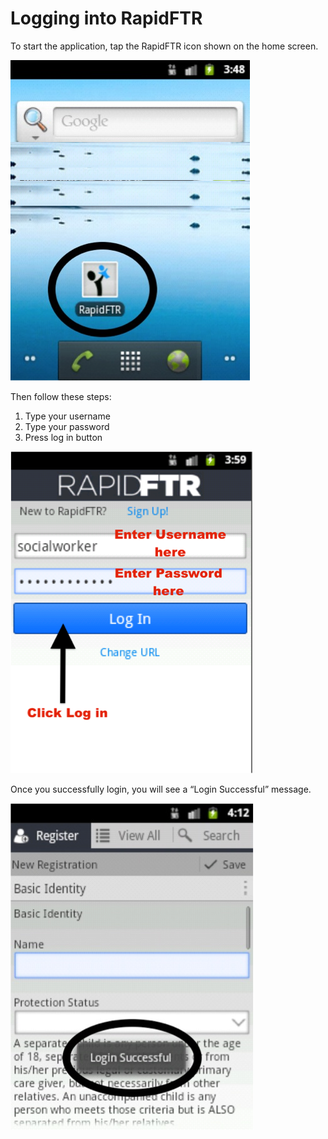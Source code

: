 # Logging into RapidFTR

To start the application, tap the RapidFTR icon shown on the home screen.

![](../assets/images/starting-rapidftr.png)

Then follow these steps:

1.	Type your username
2.	Type your password
3.	Press log in button

![](../assets/images/rapidftr-logging-in.png)

Once you successfully login, you will see a “Login Successful” message.

![](../assets/images/rapidftr-logged-in.png)
